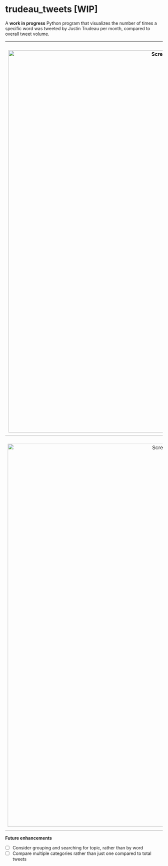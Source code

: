 # trudeau_tweets [WIP]

A **work in progress** Python program that visualizes the number of times a specific word was tweeted by Justin Trudeau per month, compared to overall tweet volume.

|Climate <img width="1218" alt="Screen Shot 2021-09-01 at 5 10 11 PM" src="https://user-images.githubusercontent.com/12213371/131745479-2db05fd3-cd2f-4478-8281-132e45640351.png">|Indigenous <img width="1225" alt="Screen Shot 2021-09-01 at 5 14 08 PM" src="https://user-images.githubusercontent.com/12213371/131745880-4d6753f5-751c-4ca7-9a58-4987df323cd8.png">|    
|  :----:      |    :----:   |
|  <strong>Canada</strong>  <img width="1221" alt="Screen Shot 2021-09-01 at 5 17 21 PM" src="https://user-images.githubusercontent.com/12213371/131746278-67d346f1-1060-425a-8d33-8adacb232bb0.png">| <strong>Emergency</strong> <img width="1232" alt="Screen Shot 2021-09-01 at 5 18 16 PM" src="https://user-images.githubusercontent.com/12213371/131746377-24b3e771-ec46-441b-9f98-72666fb5cf10.png">| 

**Future enhancements**

- [ ] Consider grouping and searching for topic, rather than by word
- [ ] Compare  multiple categories rather than just one compared to total tweets
